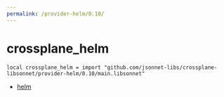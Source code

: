 ```yaml
---
permalink: /provider-helm/0.10/
---
```


# crossplane_helm

```jsonnet
local crossplane_helm = import "github.com/jsonnet-libs/crossplane-libsonnet/provider-helm/0.10/main.libsonnet"
```



* [helm](helm/index.md)